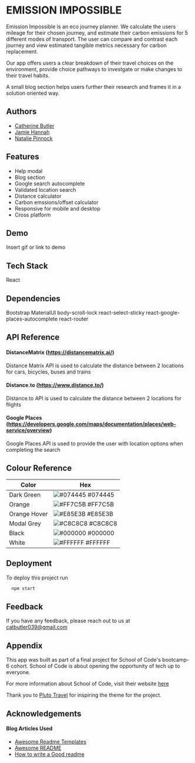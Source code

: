 
# EMISSION IMPOSSIBLE

Emission Impossible is an eco journey planner. We calculate the users mileage for their chosen journey, and estimate their carbon emissions for 5 different modes of transport.
The user can compare and contrast each journey and view estimated tangible metrics necessary for carbon replacement. 

Our app offers users a clear breakdown of their travel choices on the environment, provide choice pathways to investgate or make changes to their travel habits.

A small blog section helps users further their research and frames it in a solution oriented way. 


## Authors

- [Catherine Butler](https://github.com/catherine-butler)
- [Jamie Hannah](https://github.com/JHannah30)
- [Natalie Pinnock](https://github.com/natpinnock)

  
## Features

- Help modal
- Blog section
- Google search autocomplete
- Validated location search
- Distance calculator
- Carbon emssions/offset calculator
- Responsive for mobile and desktop
- Cross platform

  
## Demo

Insert gif or link to demo

  
## Tech Stack

React

## Dependencies

Bootstrap
MaterialUI
body-scroll-lock
react-select-sticky
react-google-places-autocomplete
react-router
  
## API Reference

#### DistanceMatrix (https://distancematrix.ai/)

Distance Matrix API is used to calculate the distance between 2 locations for cars, bicycles, buses and trains

#### Distance.to (https://www.distance.to/)

Distance.to API is used to calculate the distance between 2 locations for flights

#### Google Places (https://developers.google.com/maps/documentation/places/web-service/overview)

Google Places API is used to provide the user with location options when completing the search

## Colour Reference
| Color             | Hex                                                                |
| ----------------- | ------------------------------------------------------------------ |
| Dark Green  	| ![#074445](https://www.color-hex.com/color/074445) #074445|
| Orange 	| ![#FF7C5B](https://www.color-hex.com/color/ff7c5b) #FF7C5B|
| Orange Hover 	| ![#E85E3B](https://www.color-hex.com/color/e85e3b) #E85E3B|
| Modal Grey	| ![#C8C8C8](https://www.color-hex.com/color/c8c8c8) #C8C8C8|
| Black		| ![#000000](https://www.color-hex.com/color/000000) #000000|
| White		| ![#FFFFFF](https://www.color-hex.com/color/ffffff) #FFFFFF|


## Deployment

To deploy this project run

```bash
  npm start
```

  
## Feedback

If you have any feedback, please reach out to us at catbutler039@gmail.com

  
## Appendix

This app was built as part of a final project for School of Code's bootcamp-6 cohort. School of Code is about opening the opportunity of tech up to everyone.

For more information about School of Code, visit their website [here](https://www.schoolofcode.co.uk/)

Thank you to [Pluto Travel](https://pluto.travel/) for inspiring the theme for the project. 

  
## Acknowledgements

 #### Blog Articles Used
 - [Awesome Readme Templates](https://awesomeopensource.com/project/elangosundar/awesome-README-templates)
 - [Awesome README](https://github.com/matiassingers/awesome-readme)
 - [How to write a Good readme](https://bulldogjob.com/news/449-how-to-write-a-good-readme-for-your-github-project)

  	